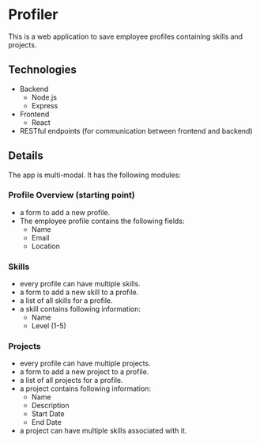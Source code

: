 # Profiler

This is a web application to save employee profiles containing skills and projects.

## Technologies
- Backend
  - Node.js
  - Express
- Frontend
  - React
- RESTful endpoints (for communication between frontend and backend)

## Details
The app is multi-modal. It has the following modules:

### Profile Overview (starting point)
- a form to add a new profile.
- The employee profile contains the following fields:
  - Name
  - Email
  - Location

### Skills
- every profile can have multiple skills.
- a form to add a new skill to a profile.
- a list of all skills for a profile.
- a skill contains following information:
  - Name
  - Level (1-5)

### Projects
- every profile can have multiple projects.
- a form to add a new project to a profile.
- a list of all projects for a profile.
- a project contains following information:
  - Name
  - Description
  - Start Date
  - End Date
- a project can have multiple skills associated with it.
